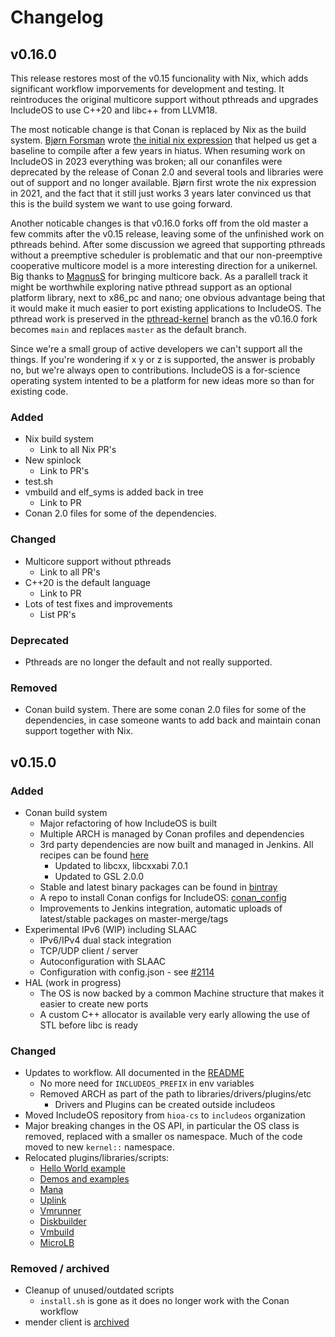 # Changelog
<!--
Please categorize a release with the following headings: Added, Changed, Deprecated, Removed, Fixed, Security
Guidelines taken from: https://keepachangelog.com/en/1.0.0/
-->
## v0.16.0
This release restores most of the v0.15 funcionality with Nix, which adds significant workflow imporvements for development and testing. It reintroduces the original multicore support without pthreads and upgrades IncludeOS to use C++20 and libc++ from LLVM18. 

The most noticable change is that Conan is replaced by Nix as the build system. [Bjørn Forsman](https://github.com/bjornfor) wrote [the initial nix expression](https://github.com/includeos/IncludeOS/pull/2225) that helped us get a baseline to compile after a few years in hiatus. When resuming work on IncludeOS in 2023 everything was broken; all our conanfiles were deprecated by the release of Conan 2.0 and several tools and libraries were out of support and no longer available. Bjørn first wrote the nix expression in 2021, and the fact that it still just works 3 years later convinced us that this is the build system we want to use going forward. 

Another noticable changes is that v0.16.0 forks off from the old master a few commits after the v0.15 release, leaving some of the unfinished work on pthreads behind. After some discussion we agreed that supporting pthreads without a preemptive scheduler is problematic and that our non-preemptive cooperative multicore model is a more interesting direction for a unikernel. Big thanks to [MagnusS](https://github.com/MagnusS) for bringing multicore back. As a parallell track it might be worthwhile exploring native pthread support as an optional platform library, next to x86_pc and nano; one obvious advantage being that it would make it much easier to port existing applications to IncludeOS. The pthread work is preserved in the [pthread-kernel](https://github.com/includeos/IncludeOS/tree/pthread-kernel) branch as the v0.16.0 fork becomes `main` and replaces `master` as the default branch. 

Since we're a small group of active developers we can't support all the things. If you're wondering if x y or z is supported, the answer is probably no, but we're always open to contributions. IncludeOS is a for-science operating system intented to be a platform for new ideas more so than for existing code.

### Added
- Nix build system
  - Link to all Nix PR's
- New spinlock
  - Link to PR's 
- test.sh
- vmbuild and elf_syms is added back in tree
  - Link to PR
- Conan 2.0 files for some of the dependencies. 

### Changed
- Multicore support without pthreads
  - Link to all PR's
- C++20 is the default language
  - Link to PR
- Lots of test fixes and improvements
  - List PR's

### Deprecated
- Pthreads are no longer the default and not really supported. 

### Removed 
- Conan build system. There are some conan 2.0 files for some of the dependencies, in case someone wants to add back and maintain conan support together with Nix.

## v0.15.0

### Added
- Conan build system
  - Major refactoring of how IncludeOS is built
  - Multiple ARCH is managed by Conan profiles and dependencies
  - 3rd party dependencies are now built and managed in Jenkins. All recipes can be found [here](https://github.com/includeos/conan)
    - Updated to libcxx, libcxxabi 7.0.1
    - Updated to GSL 2.0.0
  - Stable and latest binary packages can be found in [bintray](https://bintray.com/includeos/includeos)
  - A repo to install Conan configs for IncludeOS: [conan_config](https://github.com/includeos/conan_config)
  - Improvements to Jenkins integration, automatic uploads of latest/stable packages on master-merge/tags
- Experimental IPv6 (WIP) including SLAAC
  - IPv6/IPv4 dual stack integration
  - TCP/UDP client / server
  - Autoconfiguration with SLAAC
  - Configuration with config.json - see [#2114](https://github.com/includeos/IncludeOS/pull/2114)
- HAL (work in progress)
  - The OS is now backed by a common Machine structure that makes it easier to create new ports
  - A custom C++ allocator is available very early allowing the use of STL before libc is ready

### Changed
- Updates to workflow. All documented in the [README](README.md)
  - No more need for `INCLUDEOS_PREFIX` in env variables
  - Removed ARCH as part of the path to libraries/drivers/plugins/etc
    - Drivers and Plugins can be created outside includeos
- Moved IncludeOS repository from `hioa-cs` to `includeos` organization
- Major breaking changes in the OS API, in particular the OS class is removed, replaced with a smaller os namespace. Much of the code moved to new `kernel::` namespace.
- Relocated plugins/libraries/scripts:
  - [Hello World example](https://github.com/includeos/hello_world)
  - [Demos and examples](https://github.com/includeos/demo-examples)
  - [Mana](https://github.com/includeos/mana)
  - [Uplink](https://github.com/includeos/uplink)
  - [Vmrunner](https://github.com/includeos/vmrunner)
  - [Diskbuilder](https://github.com/includeos/diskbuilder)
  - [Vmbuild](https://github.com/includeos/vmbuild)
  - [MicroLB](https://github.com/includeos/microlb)

### Removed / archived
- Cleanup of unused/outdated scripts
  - `install.sh` is gone as it does no longer work with the Conan workflow
- mender client is [archived](https://github.com/includeos/mender)

